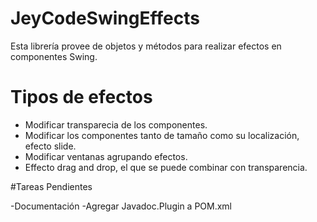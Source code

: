 # JeyCodeSwingEffects

Esta librería provee de objetos y métodos para realizar efectos en componentes Swing.

# Tipos de efectos

- Modificar transparecia de los componentes.
- Modificar los componentes tanto de tamaño como su localización, efecto slide.
- Modificar ventanas agrupando efectos.
- Effecto drag and drop, el que se puede combinar con transparencia.

#Tareas Pendientes

-Documentación
-Agregar Javadoc.Plugin a POM.xml

